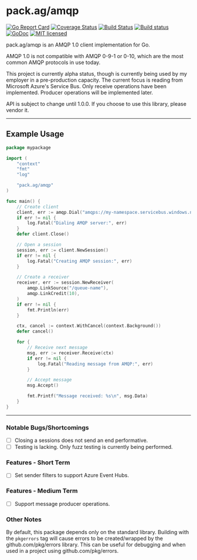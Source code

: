 # **pack.ag/amqp**

[![Go Report Card](https://goreportcard.com/badge/pack.ag/amqp)](https://goreportcard.com/report/pack.ag/amqp)
[![Coverage Status](https://coveralls.io/repos/github/vcabbage/amqp/badge.svg?branch=master)](https://coveralls.io/github/vcabbage/amqp?branch=master)
[![Build Status](https://travis-ci.org/vcabbage/amqp.svg?branch=master)](https://travis-ci.org/vcabbage/amqp)
[![Build status](https://ci.appveyor.com/api/projects/status/to267eqa7nojpv56?svg=true)](https://ci.appveyor.com/project/vCabbage/amqp)
[![GoDoc](https://godoc.org/pack.ag/amqp?status.svg)](http://godoc.org/pack.ag/amqp)
[![MIT licensed](https://img.shields.io/badge/license-MIT-blue.svg)](https://raw.githubusercontent.com/vcabbage/amqp/master/LICENSE)


pack.ag/amqp is an AMQP 1.0 client implementation for Go.

AMQP 1.0 is not compatible with AMQP 0-9-1 or 0-10, which are
the most common AMQP protocols in use today.

This project is currently alpha status, though is currently being used by my employer
in a pre-production capacity. The current focus is reading from
Microsoft Azure's Service Bus. Only receive operations have been implemented.
Producer operations will be implemented later.

API is subject to change until 1.0.0. If you choose to use this library, please vendor it.

---

## Example Usage

``` go
package mypackage

import (
	"context"
	"fmt"
	"log"

	"pack.ag/amqp"
)

func main() {
	// Create client
	client, err := amqp.Dial("amqps://my-namespace.servicebus.windows.net", amqp.ConnSASLPlain("access-key-name", "access-key"))
	if err != nil {
		log.Fatal("Dialing AMQP server:", err)
	}
	defer client.Close()

	// Open a session
	session, err := client.NewSession()
	if err != nil {
		log.Fatal("Creating AMQP session:", err)
	}

	// Create a receiver
	receiver, err := session.NewReceiver(
		amqp.LinkSource("/queue-name"),
		amqp.LinkCredit(10),
	)
	if err != nil {
		fmt.Println(err)
	}

	ctx, cancel := context.WithCancel(context.Background())
	defer cancel()

	for {
		// Receive next message
		msg, err := receiver.Receive(ctx)
		if err != nil {
			log.Fatal("Reading message from AMQP:", err)
		}

		// Accept message
		msg.Accept()

		fmt.Printf("Message received: %s\n", msg.Data)
	}
}
```

---

### Notable Bugs/Shortcomings

- [ ] Closing a sessions does not send an end performative.
- [ ] Testing is lacking. Only fuzz testing is currently being performed.

### Features - Short Term

- [ ] Set sender filters to support Azure Event Hubs.

### Features - Medium Term

- [ ] Support message producer operations.

### Other Notes

By default, this package depends only on the standard library. Building with the
`pkgerrors` tag will cause errors to be created/wrapped by the github.com/pkg/errors
library. This can be useful for debugging and when used in a project using
github.com/pkg/errors.
